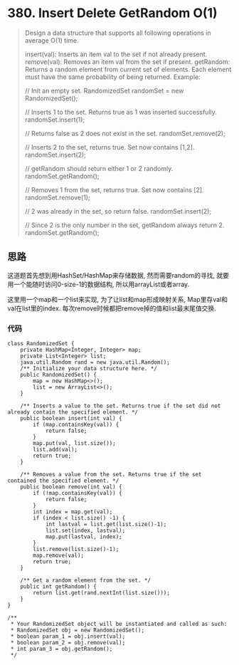 # 380. Insert Delete GetRandom O(1)
> Design a data structure that supports all following operations in average O(1) time.
> 
> insert(val): Inserts an item val to the set if not already present.
> remove(val): Removes an item val from the set if present.
> getRandom: Returns a random element from current set of elements. Each element must have the same probability of being returned.
> Example:
> 
> // Init an empty set.
> RandomizedSet randomSet = new RandomizedSet();
> 
> // Inserts 1 to the set. Returns true as 1 was inserted successfully.
> randomSet.insert(1);
> 
> // Returns false as 2 does not exist in the set.
> randomSet.remove(2);
> 
> // Inserts 2 to the set, returns true. Set now contains [1,2].
> randomSet.insert(2);
> 
> // getRandom should return either 1 or 2 randomly.
> randomSet.getRandom();
> 
> // Removes 1 from the set, returns true. Set now contains [2].
> randomSet.remove(1);
> 
> // 2 was already in the set, so return false.
> randomSet.insert(2);
> 
> // Since 2 is the only number in the set, getRandom always return 2.
> randomSet.getRandom();

## 思路
这道题首先想到用HashSet/HashMap来存储数据, 然而需要random的寻找, 就要用一个能随时访问0-size-1的数据结构, 所以用arrayList或者array.

这里用一个map和一个list来实现, 为了让list和map形成映射关系, Map里存val和val在list里的index. 每次remove时候都把remove掉的值和list最末尾值交换.
### 代码
```
class RandomizedSet {
    private HashMap<Integer, Integer> map;
    private List<Integer> list;
    java.util.Random rand = new java.util.Random();
    /** Initialize your data structure here. */
    public RandomizedSet() {
        map = new HashMap<>();
        list = new ArrayList<>();
    }
    
    /** Inserts a value to the set. Returns true if the set did not already contain the specified element. */
    public boolean insert(int val) {
        if (map.containsKey(val)) {
            return false;
        }
        map.put(val, list.size());
        list.add(val);
        return true;
    }
    
    /** Removes a value from the set. Returns true if the set contained the specified element. */
    public boolean remove(int val) {
        if (!map.containsKey(val)) {
            return false;
        }
        int index = map.get(val);
        if (index < list.size() -1) {
            int lastval = list.get(list.size()-1);
            list.set(index, lastval);
            map.put(lastval, index);
        }
        list.remove(list.size()-1);
        map.remove(val);
        return true;
    }
    
    /** Get a random element from the set. */
    public int getRandom() {
        return list.get(rand.nextInt(list.size()));
    }
}

/**
 * Your RandomizedSet object will be instantiated and called as such:
 * RandomizedSet obj = new RandomizedSet();
 * boolean param_1 = obj.insert(val);
 * boolean param_2 = obj.remove(val);
 * int param_3 = obj.getRandom();
 */

```
